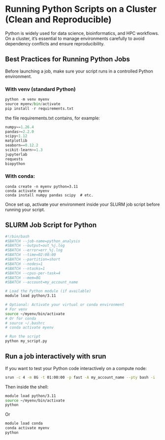 # Running Python Scripts on a Cluster (Clean and Reproducible)

Python is widely used for data science, bioinformatics, and HPC workflows. On a cluster, it’s essential to manage environments carefully to avoid dependency conflicts and ensure reproducibility.

## Best Practices for Running Python Jobs

Before launching a job, make sure your script runs in a controlled Python environment.

### With venv (standard Python)

```python
python -m venv myenv
source myenv/bin/activate
pip install -r requirements.txt
```

the file requirements.txt contains, for example:
```python
numpy==1.26.4
pandas>=2.2.0
scipy<1.12
matplotlib
seaborn==0.12.2
scikit-learn>=1.3
jupyterlab
requests
biopython
```

### With conda:
```conda
conda create -n myenv python=3.11
conda activate myenv
conda install numpy pandas scipy  # etc.
```

Once set up, activate your environment inside your SLURM job script before running your script.

## SLURM Job Script for Python

```bash
#!/bin/bash
#SBATCH --job-name=python_analysis
#SBATCH --output=out_%j.log
#SBATCH --error=err_%j.log
#SBATCH --time=02:00:00
#SBATCH --partition=short
#SBATCH --nodes=1
#SBATCH --ntasks=1
#SBATCH --cpus-per-task=4
#SBATCH --mem=8G
#SBATCH --account=my_account_name

# Load the Python module (if available)
module load python/3.11

# Optional: Activate your virtual or conda environment
# For venv
source ~/myenv/bin/activate
# Or for conda
# source ~/.bashrc
# conda activate myenv

# Run the script
python my_script.py
```

## Run a job interactively with srun
If you want to test your Python code interactively on a compute node:

```bash
srun -c 4 -m 8G -t 01:00:00 -p fast -A my_account_name --pty bash -i
```

Then inside the shell:

```bash
module load python/3.11
source ~/myenv/bin/activate
python
```
Or
```bash
module load conda
conda activate myenv
python
```

